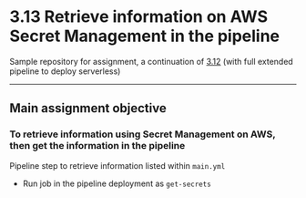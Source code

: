 # 3.13 Retrieve information on AWS Secret Management in the pipeline

Sample repository for assignment, a continuation of [3.12](https://github.com/nydur/serverless-cicd-feb22) (with full extended pipeline to deploy serverless)

---

## Main assignment objective

### To retrieve information using Secret Management on AWS, then get the information in the pipeline

Pipeline step to retrieve information listed within `main.yml`

- Run job in the pipeline deployment as `get-secrets`
